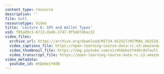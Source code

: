 ```yaml
---
content_type: resource
description: ''
file: null
resourcetype: Video
title: 'Lecture 6: SPV and Wallet Types'
uid: f85a89c5-6713-da4b-1747-9f5dd74bac22
video_files:
  archive_url: https://archive.org/download/MIT24.912S17/MITMAS_S62S18_lec06_300k.mp4
  video_captions_file: https://open-learning-course-data-rc.s3.amazonaws.com/mas-s62-cryptocurrency-engineering-and-design-spring-2018/023537786d0653d091f4afb4ccfc91dd_mhQebe1Y4d0.vtt
  video_thumbnail_file: https://img.youtube.com/vi/mhQebe1Y4d0/default.jpg
  video_transcript_file: https://open-learning-course-data-rc.s3.amazonaws.com/mas-s62-cryptocurrency-engineering-and-design-spring-2018/853e62690b0eabb43583ca201a3641f9_mhQebe1Y4d0.pdf
video_metadata:
  youtube_id: mhQebe1Y4d0
---
```

